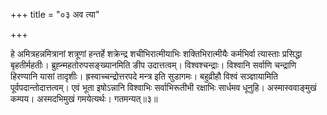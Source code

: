 +++
title = "०३ अव त्या"

+++

हे अमित्रहन्नमित्रानां शत्रूणां हन्तर्हे शक्रेन्द्र शचीभिरात्मीयाभिः शक्तिभिरात्मीयैः कर्मभिर्वा त्यास्ताः प्रसिद्धा बृहतीर्महतीः। ब्रुह्न्महतोरुपसङ्ख्यानमिति ङीप उदात्तत्वम्। विश्वश्चन्द्राः। विश्वानि सर्वाणि चन्द्राणि हिरण्यानि यासां तादृशीः। ह्रस्वाच्चन्द्रोत्तरपदे मन्त्र इति सुडागमः। बहुव्रीहौ विश्वं सञ्ज्ञायामिति पूर्वपदान्तोदात्तत्वम्। एवं भूता इषोऽन्नानि विश्वाभिः सर्वाभिरूतीभी रक्षाभिः सार्धमव धूनुहि। अस्मास्ववाङ्मुखं कम्पय। अस्मदभिमुखं गमयेत्यर्थः। गतमन्यत्॥३॥